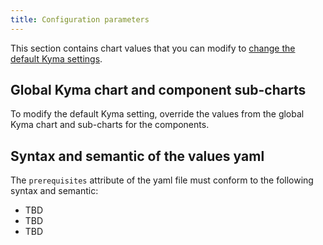 ```yaml
---
title: Configuration parameters
---
```


This section contains chart values that you can modify to [change the default Kyma settings](../../04-operation-guides/operations/03-change-kyma-config-values.md).

## Global Kyma chart and component sub-charts

To modify the default Kyma setting, override the values from the global Kyma chart and sub-charts for the components.

## Syntax and semantic of the values yaml

The `prerequisites` attribute of the yaml file must conform to the following syntax and semantic:

- TBD
- TBD
- TBD
